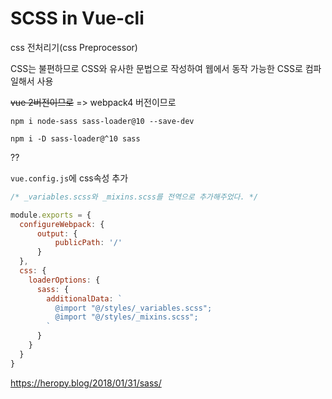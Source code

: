 # SCSS in Vue-cli

css 전처리기(css Preprocessor)

CSS는 불편하므로 CSS와 유사한 문법으로 작성하여 웹에서 동작 가능한 CSS로 컴파일해서 사용



~~vue 2버전이므로~~ => webpack4 버전이므로

`npm i node-sass sass-loader@10 --save-dev`

`npm i -D sass-loader@^10 sass`

??



`vue.config.js`에 css속성 추가

```javascript
/* _variables.scss와 _mixins.scss를 전역으로 추가해주었다. */

module.exports = {
  configureWebpack: {
      output: {
          publicPath: '/'
      }
  },
  css: {
    loaderOptions: {
      sass: {
        additionalData: `
          @import "@/styles/_variables.scss";
          @import "@/styles/_mixins.scss";
        `
      }
    }
  }
}
```







https://heropy.blog/2018/01/31/sass/